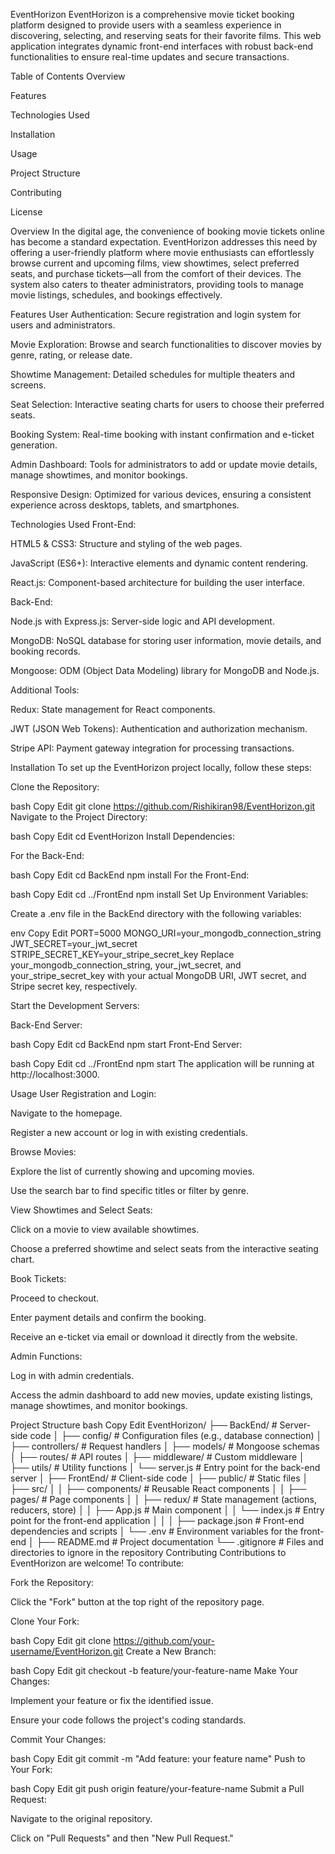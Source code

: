 EventHorizon
EventHorizon is a comprehensive movie ticket booking platform designed to provide users with a seamless experience in discovering, selecting, and reserving seats for their favorite films. This web application integrates dynamic front-end interfaces with robust back-end functionalities to ensure real-time updates and secure transactions.

Table of Contents
Overview

Features

Technologies Used

Installation

Usage

Project Structure

Contributing

License

Overview
In the digital age, the convenience of booking movie tickets online has become a standard expectation. EventHorizon addresses this need by offering a user-friendly platform where movie enthusiasts can effortlessly browse current and upcoming films, view showtimes, select preferred seats, and purchase tickets—all from the comfort of their devices. The system also caters to theater administrators, providing tools to manage movie listings, schedules, and bookings effectively.

Features
User Authentication: Secure registration and login system for users and administrators.

Movie Exploration: Browse and search functionalities to discover movies by genre, rating, or release date.

Showtime Management: Detailed schedules for multiple theaters and screens.

Seat Selection: Interactive seating charts for users to choose their preferred seats.

Booking System: Real-time booking with instant confirmation and e-ticket generation.

Admin Dashboard: Tools for administrators to add or update movie details, manage showtimes, and monitor bookings.

Responsive Design: Optimized for various devices, ensuring a consistent experience across desktops, tablets, and smartphones.

Technologies Used
Front-End:

HTML5 & CSS3: Structure and styling of the web pages.

JavaScript (ES6+): Interactive elements and dynamic content rendering.

React.js: Component-based architecture for building the user interface.

Back-End:

Node.js with Express.js: Server-side logic and API development.

MongoDB: NoSQL database for storing user information, movie details, and booking records.

Mongoose: ODM (Object Data Modeling) library for MongoDB and Node.js.

Additional Tools:

Redux: State management for React components.

JWT (JSON Web Tokens): Authentication and authorization mechanism.

Stripe API: Payment gateway integration for processing transactions.

Installation
To set up the EventHorizon project locally, follow these steps:

Clone the Repository:

bash
Copy
Edit
git clone https://github.com/Rishikiran98/EventHorizon.git
Navigate to the Project Directory:

bash
Copy
Edit
cd EventHorizon
Install Dependencies:

For the Back-End:

bash
Copy
Edit
cd BackEnd
npm install
For the Front-End:

bash
Copy
Edit
cd ../FrontEnd
npm install
Set Up Environment Variables:

Create a .env file in the BackEnd directory with the following variables:

env
Copy
Edit
PORT=5000
MONGO_URI=your_mongodb_connection_string
JWT_SECRET=your_jwt_secret
STRIPE_SECRET_KEY=your_stripe_secret_key
Replace your_mongodb_connection_string, your_jwt_secret, and your_stripe_secret_key with your actual MongoDB URI, JWT secret, and Stripe secret key, respectively.

Start the Development Servers:

Back-End Server:

bash
Copy
Edit
cd BackEnd
npm start
Front-End Server:

bash
Copy
Edit
cd ../FrontEnd
npm start
The application will be running at http://localhost:3000.

Usage
User Registration and Login:

Navigate to the homepage.

Register a new account or log in with existing credentials.

Browse Movies:

Explore the list of currently showing and upcoming movies.

Use the search bar to find specific titles or filter by genre.

View Showtimes and Select Seats:

Click on a movie to view available showtimes.

Choose a preferred showtime and select seats from the interactive seating chart.

Book Tickets:

Proceed to checkout.

Enter payment details and confirm the booking.

Receive an e-ticket via email or download it directly from the website.

Admin Functions:

Log in with admin credentials.

Access the admin dashboard to add new movies, update existing listings, manage showtimes, and monitor bookings.

Project Structure
bash
Copy
Edit
EventHorizon/
├── BackEnd/               # Server-side code
│   ├── config/            # Configuration files (e.g., database connection)
│   ├── controllers/       # Request handlers
│   ├── models/            # Mongoose schemas
│   ├── routes/            # API routes
│   ├── middleware/        # Custom middleware
│   ├── utils/             # Utility functions
│   └── server.js          # Entry point for the back-end server
│
├── FrontEnd/              # Client-side code
│   ├── public/            # Static files
│   ├── src/
│   │   ├── components/    # Reusable React components
│   │   ├── pages/         # Page components
│   │   ├── redux/         # State management (actions, reducers, store)
│   │   ├── App.js         # Main component
│   │   └── index.js       # Entry point for the front-end application
│   │
│   ├── package.json       # Front-end dependencies and scripts
│   └── .env               # Environment variables for the front-end
│
├── README.md              # Project documentation
└── .gitignore             # Files and directories to ignore in the repository
Contributing
Contributions to EventHorizon are welcome! To contribute:

Fork the Repository:

Click the "Fork" button at the top right of the repository page.

Clone Your Fork:

bash
Copy
Edit
git clone https://github.com/your-username/EventHorizon.git
Create a New Branch:

bash
Copy
Edit
git checkout -b feature/your-feature-name
Make Your Changes:

Implement your feature or fix the identified issue.

Ensure your code follows the project's coding standards.

Commit Your Changes:

bash
Copy
Edit
git commit -m "Add feature: your feature name"
Push to Your Fork:

bash
Copy
Edit
git push origin feature/your-feature-name
Submit a Pull Request:

Navigate to the original repository.

Click on "Pull Requests" and then "New Pull Request."
